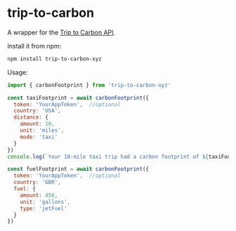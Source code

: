 trip-to-carbon
==============

A wrapper for the [Trip to Carbon API](https://triptocarbon.xyz/).

Install it from npm:

```sh
npm install trip-to-carbon-xyz
```

Usage:

```javascript
import { carbonFootprint } from 'trip-to-carbon-xyz'

const taxiFootprint = await carbonFootprint({
  token: 'YourAppToken',  //optional
  country: 'USA',
  distance: {
    amount: 10,
    unit: 'miles',
    mode: 'taxi'
  }
})
console.log(`Your 10-mile taxi trip had a carbon footprint of ${taxiFootprint} kilograms.`)

const fuelFootprint = await carbonFootprint({
  token: 'YourAppToken',  //optional
  country: 'GBR',
  fuel: {
    amount: 456,
    unit: 'gallons',
    type: 'jetFuel'
  }
})
```
